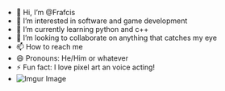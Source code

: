 - 👋 Hi, I’m @Frafcis
- 👀 I’m interested in software and game development
- 🌱 I’m currently learning python and c++
- 💞️ I’m looking to collaborate on anything that catches my eye
- 📫 How to reach me 
- 😄 Pronouns: He/Him or whatever
- ⚡ Fun fact: I love pixel art an voice acting!
- ![Imgur Image](https://imgur.com/a/SebHyay.gif)

<!---
Frafcis/Frafcis is a ✨ special ✨ repository because its `README.md` (this file) appears on your GitHub profile.
You can click the Preview link to take a look at your changes.
--->
